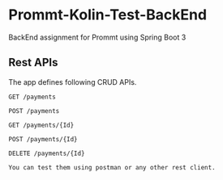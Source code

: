 # Prommt-Kolin-Test-BackEnd

BackEnd assignment for Prommt using Spring Boot 3


## Rest APIs

The app defines following CRUD APIs.

```
GET /payments

POST /payments

GET /payments/{Id}

POST /payments/{Id}

DELETE /payments/{Id}

You can test them using postman or any other rest client.
